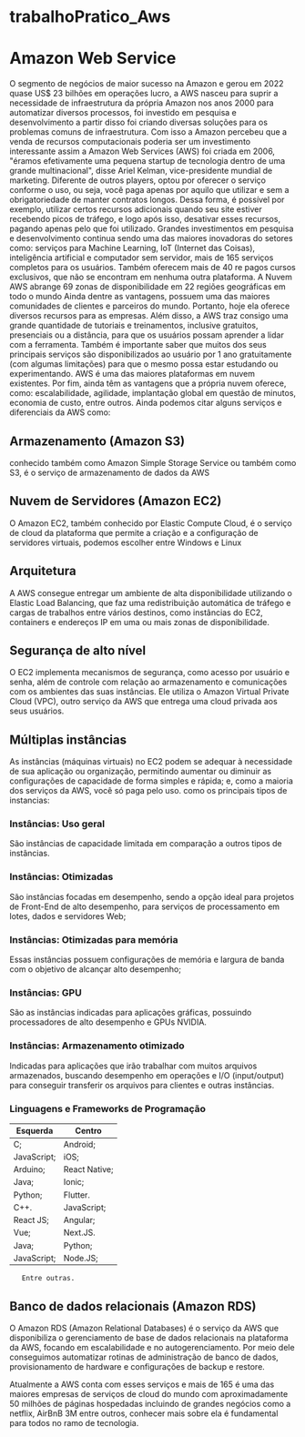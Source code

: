 # trabalhoPratico_Aws
 #     Amazon Web Service 
 <p align="center"
  <img src="https://github.com/fdmagalhaes/trabalhoPratico_Aws/blob/main/Amazon_Web_Services-Logo.wine.png" alt="Texto alternativo da imagem"
  width="300">
</p>

O segmento de negócios de maior sucesso na Amazon e gerou em 2022 quase US$ 23 bilhões em operações lucro, a AWS nasceu para suprir a necessidade de infraestrutura da própria Amazon nos anos 2000 para automatizar diversos processos, foi investido em pesquisa e desenvolvimento a partir disso foi criando diversas soluções para os problemas comuns de infraestrutura. Com isso a Amazon percebeu que a venda de recursos computacionais poderia ser um investimento interessante assim a  Amazon Web Services (AWS) foi criada em 2006, "éramos efetivamente uma pequena startup de tecnologia dentro de uma grande multinacional", disse Ariel Kelman, vice-presidente mundial de marketing.
Diferente de outros players, optou  por oferecer o serviço conforme o uso, ou seja, você paga apenas por aquilo que utilizar e sem a obrigatoriedade de manter contratos longos. Dessa forma, é possível por exemplo, utilizar certos recursos adicionais quando seu site estiver recebendo picos de tráfego, e logo após isso, desativar esses recursos, pagando apenas pelo que foi utilizado. Grandes investimentos em pesquisa e desenvolvimento continua sendo uma das maiores inovadoras do setores como: serviços para Machine Learning, IoT (Internet das Coisas), inteligência artificial e computador sem servidor, mais de 165 serviços completos para os usuários. Também oferecem mais de 40 re pagos cursos exclusivos, que não se encontram em nenhuma outra plataforma. A Nuvem AWS abrange 69 zonas de disponibilidade em 22 regiões geográficas em todo o mundo Ainda dentre as vantagens, possuem uma das maiores comunidades de clientes e parceiros do mundo.
Portanto, hoje ela oferece diversos recursos para as empresas. Além disso, a AWS traz consigo uma grande quantidade de tutoriais e treinamentos, inclusive gratuitos, presenciais ou a distância, para que os usuários possam aprender a lidar com a ferramenta. Também é importante saber que muitos dos seus principais serviços são disponibilizados ao usuário por 1 ano gratuitamente (com algumas limitações) para que o mesmo possa estar estudando ou experimentando.  AWS é uma das maiores plataformas em nuvem existentes. 
Por fim, ainda têm as vantagens que a própria nuvem oferece, como: escalabilidade, agilidade, implantação global em questão de minutos, economia de custo, entre outros. 
Ainda podemos citar alguns serviços e diferenciais da AWS como:

## Armazenamento (Amazon S3)
conhecido também como Amazon Simple Storage Service ou também como S3, é o serviço de armazenamento de dados da AWS

## Nuvem de Servidores (Amazon EC2)
O Amazon EC2, também conhecido por Elastic Compute Cloud, é o serviço de cloud da plataforma que permite a criação e a configuração de servidores virtuais, podemos escolher entre Windows e Linux

## Arquitetura 
A AWS consegue entregar um ambiente de alta disponibilidade utilizando o Elastic Load Balancing, que faz uma redistribuição automática de tráfego e cargas de trabalhos entre vários destinos, como instâncias do EC2, containers e endereços IP em uma ou mais zonas de disponibilidade.

## Segurança de alto nível
O EC2 implementa mecanismos de segurança, como acesso por usuário e senha, além de controle com relação ao armazenamento e comunicações com os ambientes das suas instâncias. Ele utiliza o Amazon Virtual Private Cloud (VPC), outro serviço da AWS que entrega uma cloud privada aos seus usuários.

## Múltiplas instâncias
As instâncias (máquinas virtuais) no EC2 podem se adequar à necessidade de sua aplicação ou organização, permitindo aumentar ou diminuir as configurações de capacidade de forma simples e rápida; e, como a maioria dos serviços da AWS, você só paga pelo uso. como os principais tipos de instancias:

### Instâncias: Uso geral
São instâncias de capacidade limitada em comparação a outros tipos de instâncias.
### Instâncias: Otimizadas
São instâncias focadas em desempenho, sendo a opção ideal para projetos de Front-End de alto desempenho, para serviços de processamento em lotes, dados e servidores Web;
### Instâncias: Otimizadas para memória
Essas instâncias possuem configurações de memória e largura de banda com o objetivo de alcançar alto desempenho;
### Instâncias: GPU
São as instâncias indicadas para aplicações gráficas, possuindo processadores de alto desempenho e GPUs NVIDIA.
### Instâncias: Armazenamento otimizado
Indicadas para aplicações que irão trabalhar com muitos arquivos armazenados, buscando desempenho em operações e I/O (input/output) para conseguir transferir os arquivos para clientes e outras instâncias.

### Linguagens e Frameworks de Programação
| Esquerda   | Centro        |
|------------|---------------|
| C;         | Android;      |
|JavaScript; | iOS;          |
|Arduino;    | React Native; |
|Java;       | Ionic;        |
|Python;     | Flutter.      |
|C++.        | JavaScript;   |
|React JS;   | Angular;      |
|Vue;        | Next.JS.      |
|Java;       | Python;       |
|JavaScript; | Node.JS;      |

       Entre outras.        

## Banco de dados relacionais (Amazon RDS)
O Amazon RDS (Amazon Relational Databases) é o serviço da AWS que disponibiliza o gerenciamento de base de dados relacionais na plataforma da AWS, focando em escalabilidade e no autogerenciamento. Por meio dele conseguimos automatizar rotinas de administração de banco de dados, provisionamento de hardware e configurações de backup e restore.

Atualmente a AWS conta com esses serviços e mais de 165 é uma das maiores empresas de serviços de cloud do mundo com aproximadamente 50 milhões de páginas hospedadas incluindo de grandes negócios como a netflix, AirBnB 3M entre outros, conhecer mais sobre ela é fundamental para todos no ramo de tecnologia.
